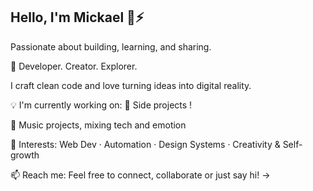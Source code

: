 ## Hello, I'm Mickael 👋⚡


Passionate about building, learning, and sharing.

🔧 Developer. Creator. Explorer.

I craft clean code and love turning ideas into digital reality.

💡 I'm currently working on: 
🚀 Side projects !

🎵 Music projects, mixing tech and emotion


🌈 Interests:
Web Dev · Automation · Design Systems · Creativity & Self-growth



📫 Reach me:
Feel free to connect, collaborate or just say hi!
→ 

